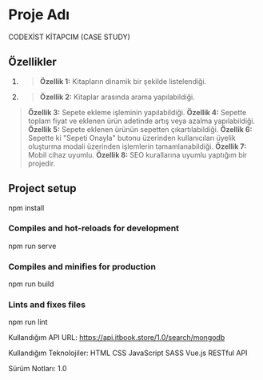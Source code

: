 # Proje Adı

CODEXİST KİTAPCIM (CASE STUDY)

## Özellikler

1. > **Özellik 1:** Kitapların dinamik bir şekilde listelendiği.
2. > **Özellik 2:** Kitaplar arasında arama yapılabildiği.
> **Özellik 3:** Sepete ekleme işleminin yapılabildiği.
> **Özellik 4:** Sepette toplam fiyat ve eklenen ürün adetinde artış veya azalma yapılabildiği.
> **Özellik 5:** Sepete eklenen ürünün sepetten çıkartılabildiği.
> **Özellik 6:** Sepette ki "Sepeti Onayla" butonu üzerinden kullanıcıları üyelik oluşturma modali üzerinden işlemlerin tamamlanabildiği.
> **Özellik 7:** Mobil cihaz uyumlu.
> **Özellik 8:** SEO kurallarına uyumlu yaptığım bir projedir.

## Project setup
npm install

### Compiles and hot-reloads for development
npm run serve

### Compiles and minifies for production
npm run build

### Lints and fixes files
npm run lint

Kullandığım API URL:
https://api.itbook.store/1.0/search/mongodb

Kullandığım Teknolojiler:
HTML 
CSS
JavaScript
SASS
Vue.js
RESTful API

Sürüm Notları:
1.0
